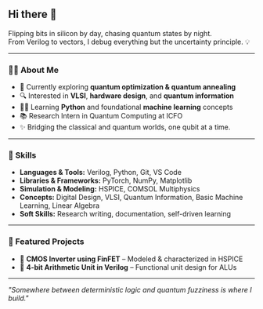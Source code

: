 ## Hi there 👋

Flipping bits in silicon by day, chasing quantum states by night.\
From Verilog to vectors, I debug everything but the uncertainty principle. 💡

---

### 👩‍💻 About Me

- 🧠 Currently exploring **quantum optimization & quantum annealing**
- 🔍 Interested in **VLSI**, **hardware design**, and **quantum information**
- 🧑‍💻 Learning **Python** and foundational **machine learning** concepts
- 📚 Research Intern in Quantum Computing at ICFO
- ✨ Bridging the classical and quantum worlds, one qubit at a time.

---

### 🧰 Skills

- **Languages & Tools:** Verilog, Python, Git, VS Code
- **Libraries & Frameworks:** PyTorch, NumPy, Matplotlib
- **Simulation & Modeling:** HSPICE, COMSOL Multiphysics
- **Concepts:** Digital Design, VLSI, Quantum Information, Basic Machine Learning, Linear Algebra
- **Soft Skills:** Research writing, documentation, self-driven learning

---

### 📌 Featured Projects

- 🔬 **CMOS Inverter using FinFET** – Modeled & characterized in HSPICE
- 🔢 **4-bit Arithmetic Unit in Verilog** – Functional unit design for ALUs

---

*"Somewhere between deterministic logic and quantum fuzziness is where I build."*

